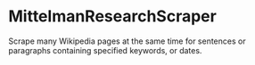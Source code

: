 # MittelmanResearchScraper
Scrape many Wikipedia pages at the same time for sentences or paragraphs containing specified keywords, or dates.
